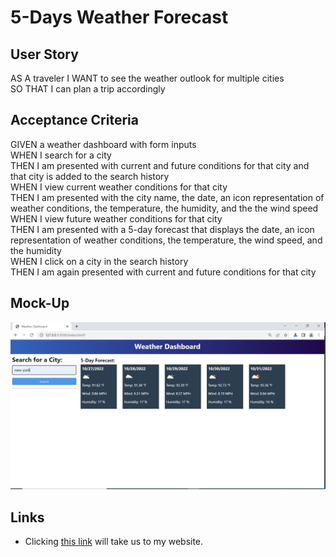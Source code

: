 # 5-Days Weather Forecast

## User Story

AS A traveler
I WANT to see the weather outlook for multiple cities <br>
SO THAT I can plan a trip accordingly <br>

## Acceptance Criteria

GIVEN a weather dashboard with form inputs <br>
WHEN I search for a city <br>
THEN I am presented with current and future conditions for that city and that city is added to the search history <br>
WHEN I view current weather conditions for that city <br>
THEN I am presented with the city name, the date, an icon representation of weather conditions, the temperature, the humidity, and the the wind speed <br>
WHEN I view future weather conditions for that city <br>
THEN I am presented with a 5-day forecast that displays the date, an icon representation of weather conditions, the temperature, the wind speed, and the humidity <br>
WHEN I click on a city in the search history <br>
THEN I am again presented with current and future conditions for that city <br>

## Mock-Up

![Click here to see the Mock-Up](./5-days%20weather%20forecast.PNG)

## Links

* Clicking [this link](https://ademsahil274.github.io/How-is-the-Weather/) will take us to my website.

